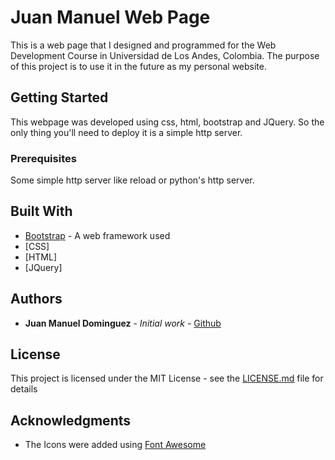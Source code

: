# Juan Manuel Web Page

This is a web page that I designed and programmed for the Web Development Course in Universidad de Los Andes, Colombia. The purpose of this project is to use it in the future as my personal website.

## Getting Started

This webpage was developed using css, html, bootstrap and JQuery. So the only thing you'll need to deploy it is a simple http server.

### Prerequisites

Some simple http server like reload or python's http server.

## Built With

* [Bootstrap](https://v4-alpha.getbootstrap.com/) - A web framework used
* [CSS]
* [HTML]
* [JQuery]


## Authors

* **Juan Manuel Dominguez** - *Initial work* - [Github](https://github.com/jm-dominguez)



## License

This project is licensed under the MIT License - see the [LICENSE.md](LICENSE) file for details

## Acknowledgments

* The Icons were added using [Font Awesome](https://fontawesome.com/)

